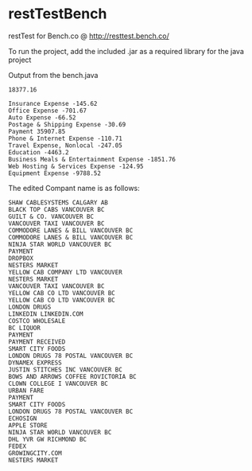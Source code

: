 # restTestBench
restTest for Bench.co @ http://resttest.bench.co/

To run the project, add the included .jar as a required library for the java project

Output from the bench.java
```
18377.16

Insurance Expense -145.62
Office Expense -701.67
Auto Expense -66.52
Postage & Shipping Expense -30.69
Payment 35907.85
Phone & Internet Expense -110.71
Travel Expense, Nonlocal -247.05
Education -4463.2
Business Meals & Entertainment Expense -1851.76
Web Hosting & Services Expense -124.95
Equipment Expense -9788.52
```

The edited Compant name is as follows:

```
SHAW CABLESYSTEMS CALGARY AB
BLACK TOP CABS VANCOUVER BC
GUILT & CO. VANCOUVER BC
VANCOUVER TAXI VANCOUVER BC
COMMODORE LANES & BILL VANCOUVER BC
COMMODORE LANES & BILL VANCOUVER BC
NINJA STAR WORLD VANCOUVER BC
PAYMENT 
DROPBOX 
NESTERS MARKET 
YELLOW CAB COMPANY LTD VANCOUVER
NESTERS MARKET 
VANCOUVER TAXI VANCOUVER BC
YELLOW CAB CO LTD VANCOUVER BC
YELLOW CAB CO LTD VANCOUVER BC
LONDON DRUGS 
LINKEDIN LINKEDIN.COM
COSTCO WHOLESALE 
BC LIQUOR 
PAYMENT 
PAYMENT RECEIVED 
SMART CITY FOODS 
LONDON DRUGS 78 POSTAL VANCOUVER BC
DYNAMEX EXPRESS 
JUSTIN STITCHES INC VANCOUVER BC
BOWS AND ARROWS COFFEE ROVICTORIA BC
CLOWN COLLEGE I VANCOUVER BC
URBAN FARE 
PAYMENT 
SMART CITY FOODS 
LONDON DRUGS 78 POSTAL VANCOUVER BC
ECHOSIGN 
APPLE STORE 
NINJA STAR WORLD VANCOUVER BC
DHL YVR GW RICHMOND BC
FEDEX 
GROWINGCITY.COM 
NESTERS MARKET
```
